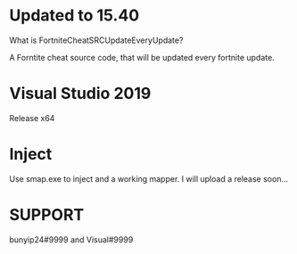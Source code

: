 # Updated to 15.40
What is FortniteCheatSRCUpdateEveryUpdate?

A Forntite cheat source code, that will be updated every fortnite update.

# Visual Studio 2019
Release x64

# Inject
Use smap.exe to inject and a working mapper.
I will upload a release soon...

# SUPPORT
bunyip24#9999 and 
Visual#9999
